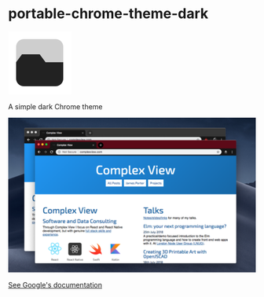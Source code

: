 # portable-chrome-theme-dark

![Icon](./store_icon.png)

A simple dark Chrome theme

![Screenshot](./screen_two.png)

[See Google's documentation](https://developer.chrome.com/extensions/themes)
